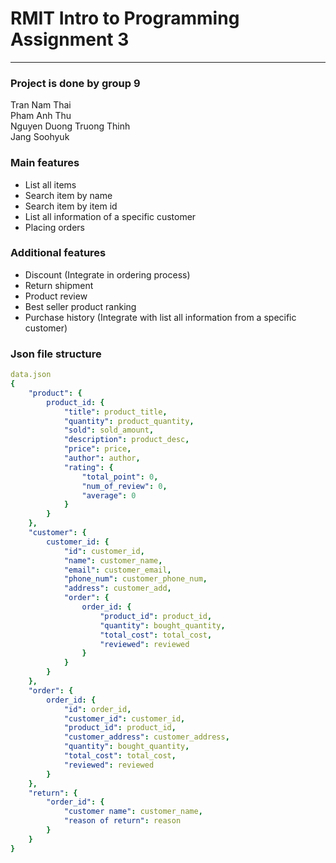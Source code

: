 # RMIT Intro to Programming Assignment 3
----
### Project is done by group 9<br>
Tran Nam Thai<br>
Pham Anh Thu <br>
Nguyen Duong Truong Thinh<br>
Jang Soohyuk<br>

### Main features
- List all items
- Search item by name
- Search item by item id 
- List all information of a specific customer
- Placing orders
### Additional features
- Discount (Integrate in ordering process)
- Return shipment
- Product review
- Best seller product ranking
- Purchase history (Integrate with list all information from a specific customer)
### Json file structure
``` yaml
data.json
{
    "product": {
        product_id: {
            "title": product_title,
            "quantity": product_quantity,
            "sold": sold_amount,
            "description": product_desc,
            "price": price,
            "author": author,
            "rating": {
                "total_point": 0,
                "num_of_review": 0,
                "average": 0
            }
        }
    },
    "customer": {
        customer_id: {
            "id": customer_id,
            "name": customer_name,
            "email": customer_email,
            "phone_num": customer_phone_num,
            "address": customer_add,
            "order": {
                order_id: {
                    "product_id": product_id,
                    "quantity": bought_quantity,
                    "total_cost": total_cost,
                    "reviewed": reviewed
                }
            }
        }
    },
    "order": {
        order_id: {
            "id": order_id,
            "customer_id": customer_id,
            "product_id": product_id,
            "customer_address": customer_address,
            "quantity": bought_quantity,
            "total_cost": total_cost,
            "reviewed": reviewed
        }
    },
    "return": {
        "order_id": {
            "customer name": customer_name,
            "reason of return": reason
        }
    }
}
```
